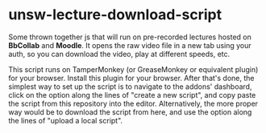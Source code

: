 # unsw-lecture-download-script
Some thrown together js that will run on pre-recorded lectures hosted on **BbCollab** and **Moodle**.  It opens the raw video file in a new tab using your auth, so you can download the video, play at different speeds, etc.

This script runs on TamperMonkey (or GreaseMonkey or equivalent plugin) for your browser.  Install this plugin for your browser.  After that's done, the simplest way to set up the script is to navigate to the addons' dashboard, click on the option along the lines of "create a new script", and copy paste the script from this repository into the editor.  Alternatively, the more proper way would be to download the script from here, and use the option along the lines of "upload a local script".
